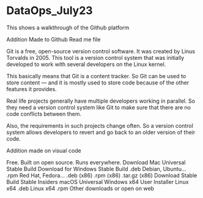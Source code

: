 # DataOps_July23
This shows a walkthrough of the Github platform

Addition Made to Github Read me file

Git is a free, open-source version control software. It was created by Linus Torvalds in 2005. This tool is a version control system that was initially developed to work with several developers on the Linux kernel.

This basically means that Git is a content tracker. So Git can be used to store content — and it is mostly used to store code because of the other features it provides.

Real life projects generally have multiple developers working in parallel. So they need a version control system like Git to make sure that there are no code conflicts between them.

Also, the requirements in such projects change often. So a version control system allows developers to revert and go back to an older version of their code.

Addition made on visual code 

Free. Built on open source. Runs everywhere. Download Mac Universal Stable Build Download for Windows Stable Build .deb Debian, Ubuntu... .rpm Red Hat, Fedora... .deb (x86) .rpm (x86) .tar.gz (x86) Download Stable Build Stable Insiders macOS Universal Windows x64 User Installer Linux x64 .deb Linux x64 .rpm Other downloads or open on web



